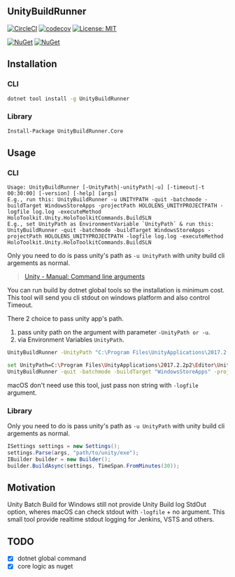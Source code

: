 ## UnityBuildRunner

[![CircleCI](https://circleci.com/gh/guitarrapc/UnityBuildRunner.svg?style=svg)](https://circleci.com/gh/guitarrapc/UnityBuildRunner) [![codecov](https://codecov.io/gh/guitarrapc/UnityBuildRunner/branch/master/graph/badge.svg)](https://codecov.io/gh/guitarrapc/UnityBuildRunner) [![License: MIT](https://img.shields.io/badge/License-MIT-blue.svg)](LICENSE) 

[![NuGet](https://img.shields.io/nuget/v/UnityBuildRunner.Core.svg?label=UnityBuildRunner.Core%20nuget)](https://www.nuget.org/packages/UnityBuildRunner.Core) [![NuGet](https://img.shields.io/nuget/v/UnityBuildRunner.svg?label=UnityBuildRunner%20nuget)](https://www.nuget.org/packages/UnityBuildRunner)


## Installation

### CLI

```bash
dotnet tool install -g UnityBuildRunner
```

### Library

```bash
Install-Package UnityBuildRunner.Core
```

## Usage

### CLI

```
Usage: UnityBuildRunner [-UnityPath|-unityPath|-u] [-timeout|-t 00:30:00] [-version] [-help] [args]
E.g., run this: UnityBuildRunner -u UNITYPATH -quit -batchmode -buildTarget WindowsStoreApps -projectPath HOLOLENS_UNITYPROJECTPATH -logfile log.log -executeMethod HoloToolkit.Unity.HoloToolkitCommands.BuildSLN
E.g., set UnityPath as EnvironmentVariable `UnityPath` & run this: UnityBuildRunner -quit -batchmode -buildTarget WindowsStoreApps -projectPath HOLOLENS_UNITYPROJECTPATH -logfile log.log -executeMethod HoloToolkit.Unity.HoloToolkitCommands.BuildSLN
```

Only you need to do is pass unity's path as `-u UnityPath` with unity build cli argements as normal.

> [Unity \- Manual: Command line arguments](https://docs.unity3d.com/2018.3/Documentation/Manual/CommandLineArguments.html)

You can run build by dotnet global tools so the installation is minimum cost. This tool will send you cli stdout on windows platform and also control Timeout.

There 2 choice to pass unity app's path.

1. pass unity path on the argument with parameter `-UnityPath or -u`.
1. via Environment Variables `UnityPath`.

```bash
UnityBuildRunner -UnityPath "C:\Program Files\UnityApplications\2017.2.2p2\Editor\Unity.exe" -quit -batchmode -buildTarget "WindowsStoreApps" -projectPath "C:\workspace\Source\Repos\MRTKSample\Unity" -logfile "log.log" -executeMethod HoloToolkit.Unity.HoloToolkitCommands.BuildSLN"
```

```bash
set UnityPath=C:\Program Files\UnityApplications\2017.2.2p2\Editor\Unity.exe
UnityBuildRunner -quit -batchmode -buildTarget "WindowsStoreApps" -projectPath "C:\workspace\Source\Repos\MRTKSample\Unity" -logfile "log.log" -executeMethod "HoloToolkit.Unity.HoloToolkitCommands.BuildSLN"
```

macOS don't need use this tool, just pass non string with `-logfile` argument.

### Library

Only you need to do is pass unity's path as `-u UnityPath` with unity build cli argements as normal.

```csharp
ISettings settings = new Settings();
settings.Parse(args, "path/to/unity/exe");
IBuilder builder = new Builder();
builder.BuildAsync(settings, TimeSpan.FromMinutes(30));
```

## Motivation

Unity Batch Build for Windows still not provide Unity Build log StdOut option, wheres macOS can check stdout with `-logfile` + no argument.
This small tool provide realtime stdout logging for Jenkins, VSTS and others.

## TODO

- [x] dotnet global command
- [x] core logic as nuget
